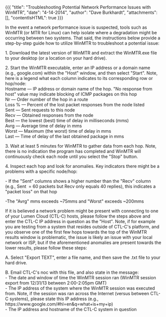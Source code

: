 {{{
  "title": "Troubleshooting Potential Network Performance Issues with WinMTR",
  "date": "4-14-2014",
  "author": "Dave Burkhardt",
  "attachments": [],
  "contentIsHTML": true
}}}

<p>In the event a network performance issue is suspected, tools such as WinMTR (or MTR for Linux) can help isolate where a degradation might be occurring between two systems. That said, the instructions below provide a step-by-step guide how to utilize WinMTR
  to troubleshoot a potential issue:</p>
<p>1. Download the latest version of WinMTR and extract the WinMTR.exe file to your desktop (or a location on your hard drive).</p>
<p>2. Start the WinMTR executable, enter an IP address or a domain name (e.g., google.com) within the "Host" window, and then select "Start". Note, here is a legend what each column indicates to its corresponding row or hop/node:
  <br />Hostname — IP address or domain name of the hop. "No response from host" value may indicate blocking of ICMP packages on this hop
  <br />Nr — Order number of the hop in a route
  <br />Loss % — Percent of the lost packet responses from the node listed
  <br />Sent — Sent requests to this node
  <br />Recv — Obtained responses from the node
  <br />Best — the lowest (best) time of delay in milliseconds (mms)
  <br />Avrg — Average time of delay in mms
  <br />Worst — Maximum (the worst) time of delay in mms
  <br />Last — Time of delay of the last obtained package in mms</p>
<p>3. Wait at least 5 minutes for WinMTR to gather data from each hop. Note, there is no indication the program has completed and WinMTR will continuously check each node until you select the "Stop" button.</p>
<p>4. Inspect each hop and look for anomalies. Key indicators there might be a problems with a specific node/hop:</p>
<p>- If the "Sent" columns shows a higher number than the "Recv" column (e.g., Sent &nbsp;= 60 packets but Recv&nbsp;only equals 40 replies), this indicates a "packet loss" on that hop</p>
<p>-The "Avrg" mms exceeds ~75mms and "Worst" exceeds ~200mms</p>

<p>If it is believed a network problem might be present with connecting to one of your Lumen Cloud (CTL-C) hosts, please follow the steps above and enter the CTL-C IP address in question as the "Host". Note, if for example you are testing from a system
  that resides outside of CTL-C's platform, and you observe one of the first few hops towards the top of the WinMTR results window is problematic, the issue is likely an issue with your local network or ISP, but if the aforementioned anomalies are present
  towards the lower results, please follow these steps:</p>
<p>A. Select "Export TEXT", enter a file name, and then save the .txt file to your hard drive.</p>
<p>B. Email CTL-C's noc with this file, and also state in the message:
  <br />- The date and window of time the WinMTR session ran (WinMTR session export from 12/31/13 between 2:00-2:05pm GMT)
  <br />- The IP address of the system where the WinMTR session was executed from. Note, if the session was ran across the Internet (versus between CTL-C systems), please state this IP address (e.g., https://www.google.com/#hl=en&amp;q=what+is+my+ip)
  <br />- The IP address and hostname of the CTL-C system in question</p>
